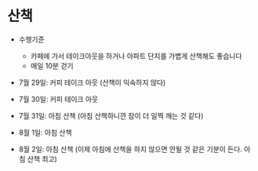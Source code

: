 # 산책
- 수행기준
  - 카페에 가서 테이크아웃을 하거나 아파트 단지를 가볍게 산책해도 좋습니다
  - 매일 10분 걷기

 - 7월 29일: 커피 테이크 아웃 (산책이 익숙하지 않다)
 - 7월 30일: 커피 테이크 아웃
 - 7월 31일: 아침 산책 (아침 산책하니깐 잠이 더 일찍 깨는 것 같다)
 - 8월 1일: 아침 산책
 - 8월 2일: 아침 산책 (이제 아침에 산책을 하지 않으면 안될 것 같은 기분이 든다. 아침 산책 최고)
